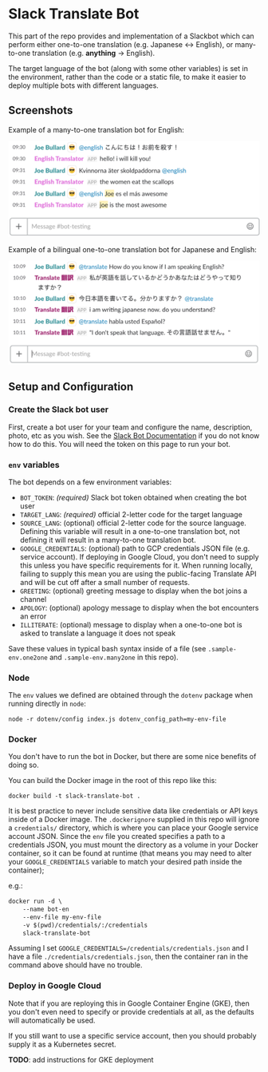 # Slack Translate Bot

This part of the repo provides and implementation of a Slackbot which can
perform either one-to-one translation (e.g. Japanese <-> English), or
many-to-one translation (e.g. __anything__ -> English).

The target language of the bot (along with some other variables) is set in the
environment, rather than the code or a static file, to make it easier to deploy
multiple bots with different languages.


## Screenshots

Example of a many-to-one translation bot for English:

![Many-to-one Screenshot](https://raw.githubusercontent.com/joebullard/slack-translate/master/images/many2one.png)

Example of a bilingual one-to-one translation bot for Japanese and English:

![One-to-one Screenshot](https://raw.githubusercontent.com/joebullard/slack-translate/master/images/one2one.png)


## Setup and Configuration

### Create the Slack bot user

First, create a bot user for your team and configure the name, description,
photo, etc as you wish.
See the [Slack Bot Documentation](https://api.slack.com/bot-users) if you do
not know how to do this.
You will need the token on this page to run your bot.


### `env` variables

The bot depends on a few environment variables:

+ `BOT_TOKEN`: *(required)* Slack bot token obtained when creating the bot user
+ `TARGET_LANG`: *(required)* official 2-letter code for the target language
+ `SOURCE_LANG`: (optional) official 2-letter code for the source language.
  Defining this variable will result in a one-to-one translation bot, not
  defining it will result in a many-to-one translation bot.
+ `GOOGLE_CREDENTIALS`: (optional) path to GCP credentials JSON file (e.g.
  service account). If deploying in Google Cloud, you don't need to supply
  this unless you have specific requirements for it. When running locally,
  failing to supply this mean you are using the public-facing Translate API and
  will be cut off after a small number of requests.
+ `GREETING`: (optional) greeting message to display when the bot joins a
  channel
+ `APOLOGY`: (optional) apology message to display when the bot encounters an
  error
+ `ILLITERATE`: (optional) message to display when a one-to-one bot is asked to
  translate a language it does not speak

Save these values in typical bash syntax inside of a file
(see `.sample-env.one2one` and `.sample-env.many2one` in this repo).


### Node

The `env` values we defined are obtained through the `dotenv` package when
running directly in `node`:

```
node -r dotenv/config index.js dotenv_config_path=my-env-file
```

### Docker

You don't have to run the bot in Docker, but there are some nice benefits of
doing so.

You can build the Docker image in the root of this repo like this:

```
docker build -t slack-translate-bot .
```

It is best practice to never include sensitive data like credentials or API
keys inside of a Docker image.
The `.dockerignore` supplied in this repo will ignore a `credentials/`
directory, which is where you can place your Google service account JSON.
Since the `env` file you created specifies a path to a credentials JSON,
you must mount the  directory as a volume in your Docker container, so it can
be found at runtime (that means you may need to alter your `GOOGLE_CREDENTIALS`
variable to match your desired path inside the container);

e.g.:
```
docker run -d \
    --name bot-en
    --env-file my-env-file
    -v $(pwd)/credentials/:/credentials
    slack-translate-bot
```

Assuming I set `GOOGLE_CREDENTIALS=/credentials/credentials.json` and I have a
file `./credentials/credentials.json`, then the container ran in the command
above should have no trouble.


### Deploy in Google Cloud

Note that if you are reploying this in Google Container Engine (GKE), then
you don't even need to specify or provide credentials at all, as the defaults
will automatically be used.

If you still want to use a specific service account, then you should probably
supply it as a Kubernetes secret.

**TODO**: add instructions for GKE deployment
